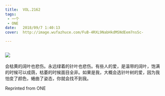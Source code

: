 ```yaml
---
title:	VOL.2162
tags:
 - 一个
 - ONE
date:	2018/09/7 1:40:13
cover:	http://image.wufazhuce.com/FuB-4RXL9NabHkdMSNdEem7nsSc-

---
```

![](http://image.wufazhuce.com/FuB-4RXL9NabHkdMSNdEem7nsSc-)
---

会枯黄的阔叶也悲伤。永远绿着的针叶也悲伤。有些人的爱，是温带的阔叶，饱满的时候可以成荫，枯萎的时候面目全非。如果是我，大概会选针叶树的爱，因为我怕变了颜色，蜷曲了姿态，你就会找不到我。
 
Reprinted from ONE
